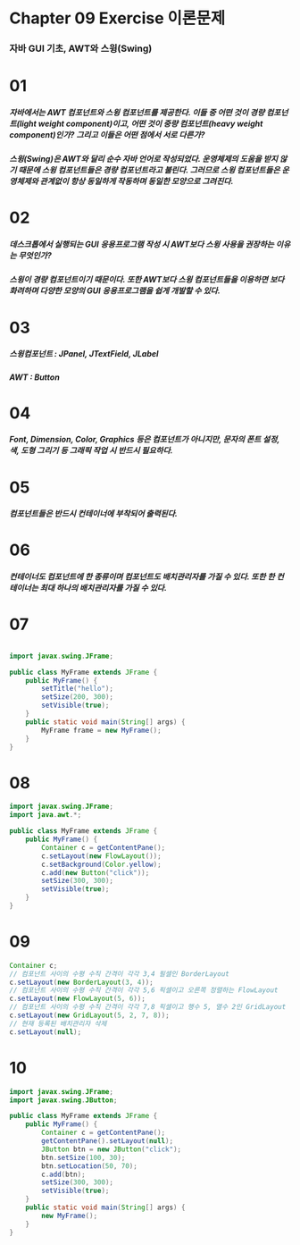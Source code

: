 # Chapter 09 Exercise 이론문제
### 자바 GUI 기초, AWT와 스윙(Swing)

# 01
##### 자바에서는 AWT 컴포넌트와 스윙 컴포넌트를 제공한다. 이들 중 어떤 것이 경량 컴포넌트(light weight component)이고, 어떤 것이 중량 컴포넌트(heavy weight component)인가? 그리고 이들은 어떤 점에서 서로 다른가?
##### 스윙(Swing)은 AWT와 달리 순수 자바 언어로 작성되었다. 운영체제의 도움을 받지 않기 때문에 스윙 컴포넌트들은 경량 컴포넌트라고 불린다. 그러므로 스윙 컴포넌트들은 운영체제와 관계없이 항상 동일하게 작동하며 동일한 모양으로 그려진다.

# 02
##### 데스크톱에서 실행되는 GUI 응용프로그램 작성 시 AWT보다 스윙 사용을 권장하는 이유는 무엇인가?
##### 스윙이 경량 컴포넌트이기 때문이다. 또한 AWT보다 스윙 컴포넌트들을 이용하면 보다 화려하며 다양한 모양의 GUI 응용프로그램을 쉽게 개발할 수 있다.

# 03
##### 스윙컴포넌트 : JPanel, JTextField, JLabel
##### AWT : Button

# 04
##### Font, Dimension, Color, Graphics 등은 컴포넌트가 아니지만, 문자의 폰트 설정, 색, 도형 그리기 등 그래픽 작업 시 반드시 필요하다.

# 05
##### 컴포넌트들은 반드시 컨테이너에 부착되어 출력된다.

# 06
##### 컨테이너도 컴포넌트에 한 종류이며 컴포넌트도 배치관리자를 가질 수 있다. 또한 한 컨테이너는 최대 하나의 배치관리자를 가질 수 있다.

# 07
```java

import javax.swing.JFrame;

public class MyFrame extends JFrame {
    public MyFrame() {
        setTitle("hello");
        setSize(200, 300);
        setVisible(true);
    }
    public static void main(String[] args) {
        MyFrame frame = new MyFrame();
    }
}
```

# 08
```java
import javax.swing.JFrame;
import java.awt.*;

public class MyFrame extends JFrame {
    public MyFrame() {
        Container c = getContentPane();
        c.setLayout(new FlowLayout());
        c.setBackground(Color.yellow);
        c.add(new Button("click"));
        setSize(300, 300);
        setVisible(true);
    }
}
```

# 09
```java
Container c;
// 컴포넌트 사이의 수평 수직 간격이 각각 3,4 필셀인 BorderLayout
c.setLayout(new BorderLayout(3, 4));
// 컴포넌트 사이의 수평 수직 간격이 각각 5,6 픽셀이고 오른쪽 정렬하는 FlowLayout
c.setLayout(new FlowLayout(5, 6));
// 컴포넌트 사이의 수평 수직 간격이 각각 7,8 픽셀이고 행수 5, 열수 2인 GridLayout
c.setLayout(new GridLayout(5, 2, 7, 8));
// 현재 등록된 배치관리자 삭제
c.setLayout(null);
```

# 10

```java
import javax.swing.JFrame;
import javax.swing.JButton;

public class MyFrame extends JFrame {
    public MyFrame() {
        Container c = getContentPane();
        getContentPane().setLayout(null);
        JButton btn = new JButton("click");
        btn.setSize(100, 30);
        btn.setLocation(50, 70);
        c.add(btn);
        setSize(300, 300);
        setVisible(true);
    }
    public static void main(String[] args) {
        new MyFrame();
    }
}
```
